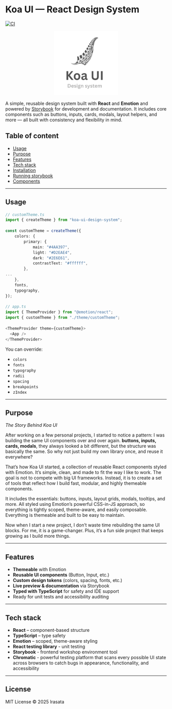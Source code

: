 # Koa UI — React Design System

[![CI](https://github.com/lrasata/koa-ui/actions/workflows/ci.yml/badge.svg)](https://github.com/lrasata/koa-ui/actions/workflows/ci.yml)

<div style="text-align: center;">
<img src="https://raw.githubusercontent.com/lrasata/koa-ui/refs/heads/main/docs/koa.png" alt="koa ui logo" width="200" />
</div>

A simple, reusable design system built with **React** and **Emotion** and powered by [Storybook](https://storybook.js.org/) for development and documentation.
It includes core components such as buttons, inputs, cards, modals, layout helpers, and more — all built with consistency and flexibility in mind.

## Table of content

- [Usage](#usage)
- [Purpose](#purpose)
- [Features](#features)
- [Tech stack](#tech-stack)
- [Installation](#installation)
- [Running storybook](#running-storybook)
- [Components](#components)

---

## Usage

```ts
// customTheme.ts
import { createTheme } from "koa-ui-design-system";

const customTheme = createTheme({
    colors: {
        primary: {
            main: "#4AA397",
            light: "#D2EAE4",
            dark: "#2E6E61",
            contrastText: "#ffffff",
        },
...
    },
    fonts,
    typography,
});

// app.ts
import { ThemeProvider } from "@emotion/react";
import { customTheme } from "./theme/customTheme";

<ThemeProvider theme={customTheme}>
  <App />
</ThemeProvider>
```

You can override:

- `colors`
- `fonts`
- `typography`
- `radii`
- `spacing`
- `breakpoints`
- `zIndex`

---

## Purpose

_The Story Behind Koa UI_

After working on a few personal projects, I started to notice a pattern: I was building the same UI components over and over again.
**buttons, inputs, cards, modals**, they always looked a bit different, but the structure was basically the same. So why not
just build my own library once, and reuse it everywhere?

That’s how Koa UI started, a collection of reusable React components styled with Emotion. It’s simple, clean, and made
to fit the way I like to work. The goal is not to compete with big UI frameworks. Instead, it is to create a set of tools
that reflect how I build fast, modular, and highly themeable components.

It includes the essentials: buttons, inputs, layout grids, modals, tooltips, and more. All styled using Emotion’s powerful CSS-in-JS approach,
so everything is tightly scoped, theme-aware, and easily composable. Everything is themeable and built to be easy to maintain.

Now when I start a new project, I don’t waste time rebuilding the same UI blocks. For me, it is a game-changer. Plus,
it’s a fun side project that keeps growing as I build more things.

---

## Features

- **Themeable** with Emotion
- **Reusable UI components** (Button, Input, etc.)
- **Custom design tokens** (colors, spacing, fonts, etc.)
- **Live preview & documentation** via Storybook
- **Typed with TypeScript** for safety and IDE support
- Ready for unit tests and accessibility auditing

---

## Tech stack

- **React** – component-based structure
- **TypeScript** – type safety
- **Emotion** – scoped, theme-aware styling
- **React testing library** - unit testing
- **Storybook** - frontend workshop environment tool
- **Chromatic** - powerful testing platform that scans every possible UI state across browsers to catch bugs in appearance, functionality, and accessibility

---

## License

MIT License © 2025 lrasata
